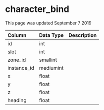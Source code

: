 # character\_bind

This page was updated September 7 2019

| Column | Data Type | Description |
| :--- | :--- | :--- |
| id | int |  |
| slot | int |  |
| zone\_id | smallint |  |
| instance\_id | mediumint |  |
| x | float |  |
| y | float |  |
| z | float |  |
| heading | float |  |

